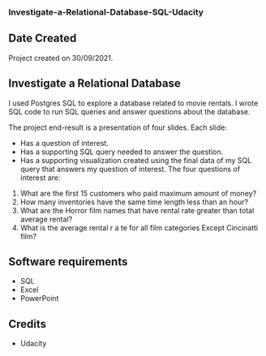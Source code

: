 ### Investigate-a-Relational-Database-SQL-Udacity
## Date Created
Project created on 30/09/2021.

## Investigate a Relational Database
I used  Postgres SQL to explore a database related to movie rentals. I wrote SQL code to run SQL queries and answer questions about the database.

The project end-result is a presentation of four slides. Each slide:

* Has a question of interest. 
* Has a supporting SQL query needed to answer the question. 
* Has a supporting visualization created using the final data of my SQL query that answers my question of interest. The four questions of interest are:

1. What are the first 15 customers who paid maximum amount of money?
2. How many inventories have the same time length less than an hour?
3. What are the Horror film names that have rental rate greater than total average rental?
4. What is the average rental r a te for all film categories Except Cincinatti film?

## Software requirements

* SQL
* Excel
* PowerPoint

## Credits
* Udacity
